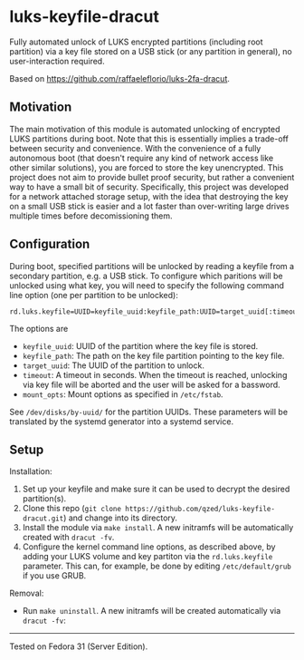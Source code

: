 # luks-keyfile-dracut

Fully automated unlock of LUKS encrypted partitions (including root partition) via a key file stored on a USB stick (or any partition in general), no user-interaction required.

Based on https://github.com/raffaeleflorio/luks-2fa-dracut.

## Motivation

The main motivation of this module is automated unlocking of encrypted LUKS partitions during boot.
Note that this is essentially implies a trade-off between security and convenience.
With the convenience of a fully autonomous boot (that doesn't require any kind of network access like other similar solutions), you are forced to store the key unencrypted.
This project does not aim to provide bullet proof security, but rather a convenient way to have a small bit of security.
Specifically, this project was developed for a network attached storage setup, with the idea that destroying the key on a small USB stick is easier and a lot faster than over-writing large drives multiple times before decomissioning them.

## Configuration

During boot, specified partitions will be unlocked by reading a keyfile from a secondary partition, e.g. a USB stick.
To configure which paritions will be unlocked using what key, you will need to specify the following command line option (one per partition to be unlocked):
```
rd.luks.keyfile=UUID=keyfile_uuid:keyfile_path:UUID=target_uuid[:timeout[:mount_opts]]
```
The options are
- `keyfile_uuid`: UUID of the partition where the key file is stored.
- `keyfile_path`: The path on the key file partition pointing to the key file.
- `target_uuid`: The UUID of the partition to unlock.
- `timeout`: A timeout in seconds.
   When the timeout is reached, unlocking via key file will be aborted and the user will be asked for a bassword.
- `mount_opts`: Mount options as specified in `/etc/fstab`.

See `/dev/disks/by-uuid/` for the partition UUIDs. These parameters will be translated by the systemd generator into a systemd service.

## Setup

Installation:
1. Set up your keyfile and make sure it can be used to decrypt the desired partition(s).
2. Clone this repo (`git clone https://github.com/qzed/luks-keyfile-dracut.git`) and change into its directory.
3. Install the module via `make install`.
   A new initramfs will be automatically created with `dracut -fv`.
4. Configure the kernel command line options, as described above, by adding your LUKS volume and key partiton via the `rd.luks.keyfile` parameter.
   This can, for example, be done by editing `/etc/default/grub` if you use GRUB.

Removal:
- Run `make uninstall`.
  A new initramfs will be created automatically via `dracut -fv`:

---

Tested on Fedora 31 (Server Edition).
